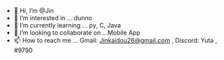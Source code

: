 - 👋 Hi, I’m @Jin
- 👀 I’m interested in ... dunno
- 🌱 I’m currently learning ... py, C, Java
- 💞️ I’m looking to collaborate on ...Mobile App
- 📫 How to reach me ... Gmail: Jinkaidou26@gmail.com , Discord: Yuta , #9790

<!---
JinKaidou/JinKaidou is a ✨ special ✨ repository because its `README.md` (this file) appears on your GitHub profile.
You can click the Preview link to take a look at your changes.
--->
